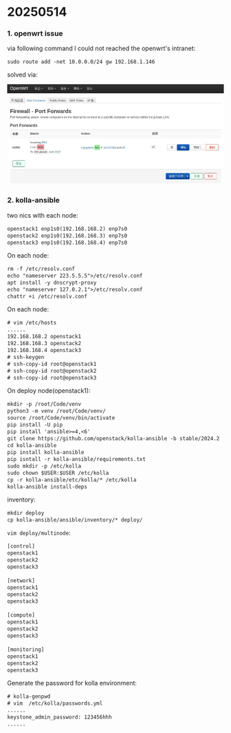 # 20250514
### 1. openwrt issue
via following command I could not reached the openwrt's intranet:     

```
sudo route add -net 10.0.0.0/24 gw 192.168.1.146
```
solved via:    

![./images/2025_05_14_11_25_11_965x446.jpg](./images/2025_05_14_11_25_11_965x446.jpg)

### 2. kolla-ansible
two nics with each node:    

```
openstack1 enp1s0(192.168.168.2) enp7s0
openstack2 enp1s0(192.168.168.3) enp7s0
openstack3 enp1s0(192.168.168.4) enp7s0
```
On each node:     

```
rm -f /etc/resolv.conf
echo "nameserver 223.5.5.5">/etc/resolv.conf
apt install -y dnscrypt-proxy
echo "nameserver 127.0.2.1">/etc/resolv.conf
chattr +i /etc/resolv.conf
```
On each node:      

```
# vim /etc/hosts
......
192.168.168.2 openstack1
192.168.168.3 openstack2
192.168.168.4 openstack3
# ssh-keygen
# ssh-copy-id root@openstack1
# ssh-copy-id root@openstack2
# ssh-copy-id root@openstack3
```
On deploy node(openstack1):       

```
mkdir -p /root/Code/venv
python3 -m venv /root/Code/venv/
source /root/Code/venv/bin/activate
pip install -U pip
pip install 'ansible>=4,<6'
git clone https://github.com/openstack/kolla-ansible -b stable/2024.2
cd kolla-ansible
pip install kolla-ansible
pip isntall -r kolla-ansible/requirements.txt
sudo mkdir -p /etc/kolla
sudo chown $USER:$USER /etc/kolla
cp -r kolla-ansible/etc/kolla/* /etc/kolla
kolla-ansible install-deps
```
inventory:      

```
mkdir deploy
cp kolla-ansible/ansible/inventory/* deploy/
```
`vim deploy/multinode`:      

```
[control]
openstack1
openstack2
openstack3

[network]
openstack1
openstack2
openstack3

[compute]
openstack1
openstack2
openstack3

[monitoring]
openstack1
openstack2
openstack3
```
Generate the password for kolla environment:       

```
# kolla-genpwd
# vim  /etc/kolla/passwords.yml
......
keystone_admin_password: 123456hhh
......

```

